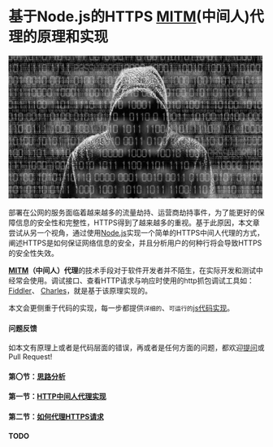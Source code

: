 # 基于Node.js的HTTPS [MITM](https://zh.wikipedia.org/wiki/%E4%B8%AD%E9%97%B4%E4%BA%BA%E6%94%BB%E5%87%BB)(中间人)代理的原理和实现

<img src="doc/img/hacker.png" width="500px">

部署在公网的服务面临着越来越多的流量劫持、运营商劫持事件，为了能更好的保障信息的安全性和完整性，HTTPS得到了越来越多的重视。基于此原因，本文章尝试从另一个视角，通过使用[Node.js](http://nodejs.org/)实现一个简单的HTTPS中间人代理的方式，阐述HTTPS是如何保证网络信息的安全，并且分析用户的何种行将会导致HTTPS的安全性失效。  

**[MITM](https://zh.wikipedia.org/wiki/%E4%B8%AD%E9%97%B4%E4%BA%BA%E6%94%BB%E5%87%BB)（中间人）代理**的技术手段对于软件开发者并不陌生，在实际开发和测试中经常会使用。调试接口、查看HTTP请求与响应时使用的http抓包调试工具如：[Fiddler](http://www.telerik.com/fiddler)、 [Charles](https://www.charlesproxy.com/)，就是基于该原理实现的。  

本文会更侧重于代码的实现，每一步都提供`详细的`、`可运行的`[js代码实现](./code)。

#### 问题反馈

如本文有原理上或者是代码层面的错误，再或者是任何方面的问题，都欢迎[提问](https://github.com/wuchangming/https-mitm-proxy-handbook/issues/new)或 Pull Request!


#### 第〇节：[思路分析](./doc/Chapter0.md)

#### 第一节：[HTTP中间人代理实现](./doc/Chapter1.md)

#### 第二节：[如何代理HTTPS请求](./doc/Chapter2.md)

#### TODO
